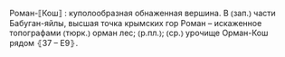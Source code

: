 ---
---

Роман-⟦Кош⟧
: куполообразная обнаженная вершина. В ⦅зап.⦆ части Бабуган-яйлы, высшая точка крымских гор Роман – искаженное топографами ⦅тюрк.⦆ орман лес; ⦅р.пл.⦆; ⦅ср.⦆ урочище Орман-Кош рядом ⦃З7 – Е9⦄.
